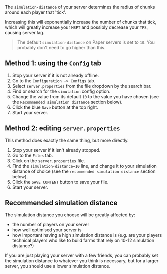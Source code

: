
The `simulation-distance` of your server determines the radius of chunks around each player that 'tick'.

Increasing this will exponentially increase the number of chunks that tick, which will greatly increase your `MSPT` and possibly decrease your `TPS`, causing server lag.

> The default `simulation-distance` on Paper servers is set to `10`. You probably don't need to go higher than this.

## Method 1: using the `Config` tab

1. Stop your server if it is not already offline.
2. Go to the `Configuration -> Configs` tab.
3. Select `server.properties` from the file dropdown by the search bar.
4. Find or search for the `simulation` config option.
5. Change the value from its default `10` to the value you have chosen (see the `Recommended simulation distance` section below).
6. Click the blue `Save` button at the top right.
7. Start your server.

## Method 2: editing `server.properties`

This method does exactly the same thing, but more directly.

1. Stop your server if it isn't already stopped.
2. Go to the `Files` tab.
3. Click on the `server.properties` file.
4. Find the `simulation-distance=10` line, and change it to your simulation distance of choice (see the `recommended simulation distance` section below).
5. Click the `SAVE CONTENT` button to save your file.
6. Start your server.

## Recommended simulation distance

The simulation distance you choose will be greatly affected by:
- the number of players on your server
- how well optimised your server is
- how important having a high simulation distance is (e.g. are your players technical players who like to build farms that rely on 10-12 simulation distance?)

If you are just playing your server with a few friends, you can probably set the simulation distance to whatever you think is necessary, but for a larger server, you should use a lower simulation distance.
